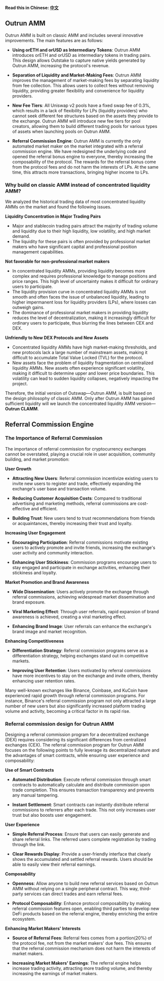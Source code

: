**Read this in Chinese: [中文](README.cn.md)**

## Outrun AMM

Outrun AMM is built on classic AMM and includes several innovative improvements. The main features are as follows:

+ **Using orETH and orUSD as Intermediary Tokens**: Outrun AMM introduces orETH and orUSD as intermediary tokens in trading pairs. This design allows Outstake to capture native yields generated by Outrun AMM, increasing the protocol's revenue.

+ **Separation of Liquidity and Market-Making Fees**: Outrun AMM improves the management of market-making fees by separating liquidity from fee collection. This allows users to collect fees without removing liquidity, providing greater flexibility and convenience for liquidity providers.

+ **New Fee Tiers**: All Uniswap v2 pools have a fixed swap fee of 0.3%, which results in a lack of flexibility for LPs (liquidity providers) who cannot seek different fee structures based on the assets they provide to the exchange. Outrun AMM will introduce new fee tiers for pool creators, allowing them to build different trading pools for various types of assets when launching pools on Outrun AMM.

+ **Referral Commission Engine**: Outrun AMM is currently the only automated market maker on the market integrated with a referral commission engine. We have redesigned the underlying code and opened the referral bonus engine to everyone, thereby increasing the composability of the protocol. The rewards for the referral bonus come from the protocol fees and do not harm the interests of LPs. At the same time, this attracts more transactions, bringing higher income to LPs.

### Why build on classic AMM instead of concentrated liquidity AMM?

We analyzed the historical trading data of most concentrated liquidity AMMs on the market and found the following issues.

**Liquidity Concentration in Major Trading Pairs**

+ Major and stablecoin trading pairs attract the majority of trading volume and liquidity due to their high liquidity, low volatility, and high market demand.
+ The liquidity for these pairs is often provided by professional market makers who have significant capital and professional position management capabilities.

**Not favorable for non-professional market makers**

+ In concentrated liquidity AMMs, providing liquidity becomes more complex and requires professional knowledge to manage positions and price ranges. This high level of uncertainty makes it difficult for ordinary users to participate.
+ The liquidity provision curve in concentrated liquidity AMMs is not smooth and often faces the issue of unbalanced liquidity, leading to higher impermanent loss for liquidity providers (LPs), where losses can outweigh gains.
+ The dominance of professional market makers in providing liquidity reduces the level of decentralization, making it increasingly difficult for ordinary users to participate, thus blurring the lines between CEX and DEX.

**Unfriendly to New DEX Protocols and New Assets**

+ Concentrated liquidity AMMs have high market-making thresholds, and new protocols lack a large number of mainstream assets, making it difficult to accumulate Total Value Locked (TVL) for the protocol.
+ New assets face the problem of liquidity fragmentation on centralized liquidity AMMs. New assets often experience significant volatility, making it difficult to determine upper and lower price boundaries. This volatility can lead to sudden liquidity collapses, negatively impacting the project.

Therefore, the initial version of Outswap—Outrun AMM, is built based on the design philosophy of classic AMM. Only after Outrun AMM has gained sufficient liquidity will we launch the concentrated liquidity AMM version—**Outrun CLAMM**.

## Referral Commission Engine

### The Importance of Referral Commission

The importance of referral commission for cryptocurrency exchanges cannot be overstated, playing a crucial role in user acquisition, community building, and market promotion:

**User Growth**

+ **Attracting New Users**: Referral commission incentivize existing users to invite new users to register and trade, effectively expanding the exchange's user base and transaction volume.

+ **Reducing Customer Acquisition Costs**: Compared to traditional advertising and marketing methods, referral commissions are cost-effective and efficient.

+ **Building Trust**: New users tend to trust recommendations from friends or acquaintances, thereby increasing their trust and loyalty.

**Increasing User Engagement**

+ **Encouraging Participation**: Referral commissions motivate existing users to actively promote and invite friends, increasing the exchange's user activity and community interaction.

+ **Enhancing User Stickiness**: Commission programs encourage users to stay engaged and participate in exchange activities, enhancing their stickiness and loyalty.

**Market Promotion and Brand Awareness**

+ **Wide Dissemination**: Users actively promote the exchange through referral commissions, achieving widespread market dissemination and brand exposure.

+ **Viral Marketing Effect**: Through user referrals, rapid expansion of brand awareness is achieved, creating a viral marketing effect.

+ **Enhancing Brand Image**: User referrals can enhance the exchange's brand image and market recognition.

**Enhancing Competitiveness**

+ **Differentiation Strategy**: Referral commission programs serve as a differentiation strategy, helping exchanges stand out in competitive markets.

+ **Improving User Retention**: Users motivated by referral commissions have more incentives to stay on the exchange and invite others, thereby enhancing user retention rates.

Many well-known exchanges like Binance, Coinbase, and KuCoin have experienced rapid growth through referral commission programs. For instance, Binance's referral commission program not only attracted a large number of new users but also significantly increased platform trading volume and activity, becoming a critical factor in its rapid rise.

### Referral commission design for Outrun AMM

Designing a referral commission program for a decentralized exchange (DEX) requires considering its significant differences from centralized exchanges (CEX). The referral commission program for Outrun AMM focuses on the following points to fully leverage its decentralized nature and the advantages of smart contracts, while ensuring user experience and composability:

**Use of Smart Contracts**

+ **Automated Distribution**: Execute referral commission through smart contracts to automatically calculate and distribute commission upon trade completion. This ensures transaction transparency and prevents any manual tampering.

+ **Instant Settlement**: Smart contracts can instantly distribute referral commissions to referrers after each trade. This not only increases user trust but also boosts user engagement.

**User Experience**

+ **Simple Referral Process**: Ensure that users can easily generate and share referral links. The referred users complete registration by trading through the link.

+ **Clear Rewards Display**: Provide a user-friendly interface that clearly shows the accumulated and settled referral rewards. Users should be able to easily view their referral earnings.

**Composability**

+ **Openness**: Allow anyone to build new referral services based on Outrun AMM without relying on a single peripheral contract. This way, third-party services can direct trades and earn referral fees.

+ **Protocol Composability**: Enhance protocol composability by making referral commission features open, enabling third parties to develop new DeFi products based on the referral engine, thereby enriching the entire ecosystem.

**Enhancing Market Makers' Interests**

+ **Source of Referral Fees**: Referral fees comes from a portion(20%) of the protocol fee, not from the market makers' due fees. This ensures that the referral commission mechanism does not harm the interests of market makers.

+ **Increasing Market Makers' Earnings**: The referral engine helps increase trading activity, attracting more trading volume, and thereby increasing the earnings of market makers.
